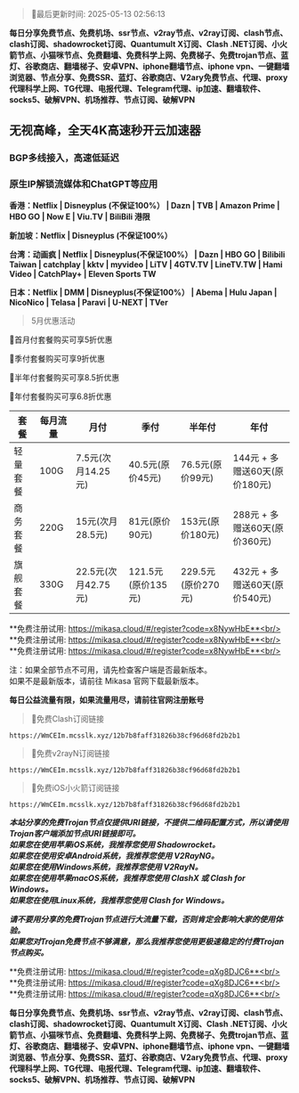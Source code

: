 >🚀最后更新时间: 2025-05-13 02:56:13

**每日分享免费节点、免费机场、ssr节点、v2ray节点、v2ray订阅、clash节点、clash订阅、shadowrocket订阅、Quantumult X订阅、Clash .NET订阅、小火箭节点、小猫咪节点、免费翻墙、免费科学上网、免费梯子、免费trojan节点、蓝灯、谷歌商店、翻墙梯子、安卓VPN、iphone翻墙节点、iphone vpn、一键翻墙浏览器、节点分享、免费SSR、蓝灯、谷歌商店、V2ary免费节点、代理、proxy代理科学上网、TG代理、电报代理、Telegram代理、ip加速、翻墙软件、socks5、破解VPN、机场推荐、节点订阅、破解VPN**

## 无视高峰，全天4K高速秒开云加速器
### BGP多线接入，高速低延迟
### 原生IP解锁流媒体和ChatGPT等应用

**香港：Netflix | Disneyplus (不保证100%） | Dazn | TVB | Amazon Prime | HBO GO | Now E | Viu.TV | BiliBili 港限**

**新加坡：Netflix | Disneyplus (不保证100%）**

**台湾：动画疯 | Netflix | Disneyplus(不保证100%） | Dazn | HBO GO | Bilibili Taiwan | catchplay | kktv | myvideo | LiTV | 4GTV.TV | LineTV.TW | Hami Video | CatchPlay+ | Eleven Sports TW**

**日本：Netflix | DMM | Disneyplus(不保证100%） | Abema | Hulu Japan | NicoNico | Telasa | Paravi | U-NEXT | TVer**

> 5月优惠活动

🚀首月付套餐购买可享5折优惠  

🚀季付套餐购买可享9折优惠  

🚀半年付套餐购买可享8.5折优惠  

🚀年付套餐购买可享6.8折优惠

| 套餐 | 每月流量 | 月付 | 季付 | 半年付 | 年付 |
| ------------- | ------------- | ------------- | ------------- | ------------- | ------------- |
| 轻量套餐 | 100G | 7.5元(次月14.25元) | 40.5元(原价45元) | 76.5元(原价99元) |  144元 + 多赠送60天(原价180元) |
| 商务套餐 | 220G | 15元(次月28.5元) | 81元(原价90元) | 153元(原价180元) |  288元 + 多赠送60天(原价360元) |
| 旗舰套餐 | 330G | 22.5元(次月42.75元) | 121.5元(原价135元) | 229.5元(原价270元) |  432元 + 多赠送60天(原价540元) |


**免费注册试用: https://mikasa.cloud/#/register?code=x8NywHbE**<br/>
**免费注册试用: https://mikasa.cloud/#/register?code=x8NywHbE**<br/>
**免费注册试用: https://mikasa.cloud/#/register?code=x8NywHbE**<br/>

注：如果全部节点不可用，请先检查客户端是否最新版本。<br/>
  如果不是最新版本，请前往 Mikasa 官网下载最新版本。


**每日公益流量有限，如果流量用尽，请前往官网注册账号**


>🚀免费Clash订阅链接

```
https://WmCEIm.mcsslk.xyz/12b7b8faff31826b38cf96d68fd2b2b1
```

>🚀免费v2rayN订阅链接

```
https://WmCEIm.mcsslk.xyz/12b7b8faff31826b38cf96d68fd2b2b1
```

>🚀免费iOS小火箭订阅链接

```
https://WmCEIm.mcsslk.xyz/12b7b8faff31826b38cf96d68fd2b2b1
```


***本站分享的免费Trojan节点仅提供URI链接，不提供二维码配置方式，所以请使用Trojan客户端添加节点URI链接即可。***<br/>
***如果您在使用苹果iOS系统，我推荐您使用 Shadowrocket。***<br/>
***如果您在使用安卓Android系统，我推荐您使用 V2RayNG。***<br/>
***如果您在使用Windows系统，我推荐您使用 V2RayN。***<br/>
***如果您在使用苹果macOS系统，我推荐您使用 ClashX 或 Clash  for Windows。***<br/>
***如果您在使用Linux系统，我推荐您使用 Clash  for Windows。***<br/>

***请不要用分享的免费Trojan节点进行大流量下载，否则肯定会影响大家的使用体验。***<br/>
***如果您对Trojan免费节点不够满意，那么我推荐您使用更极速稳定的付费Trojan节点购买。***<br/>

**免费注册试用: https://mikasa.cloud/#/register?code=qXg8DJC6**<br/>
**免费注册试用: https://mikasa.cloud/#/register?code=qXg8DJC6**<br/>
**免费注册试用: https://mikasa.cloud/#/register?code=qXg8DJC6**<br/>

**每日分享免费节点、免费机场、ssr节点、v2ray节点、v2ray订阅、clash节点、clash订阅、shadowrocket订阅、Quantumult X订阅、Clash .NET订阅、小火箭节点、小猫咪节点、免费翻墙、免费科学上网、免费梯子、免费trojan节点、蓝灯、谷歌商店、翻墙梯子、安卓VPN、iphone翻墙节点、iphone vpn、一键翻墙浏览器、节点分享、免费SSR、蓝灯、谷歌商店、V2ary免费节点、代理、proxy代理科学上网、TG代理、电报代理、Telegram代理、ip加速、翻墙软件、socks5、破解VPN、机场推荐、节点订阅、破解VPN**
